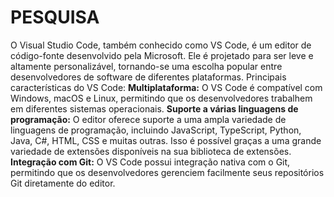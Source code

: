 # PESQUISA

O Visual Studio Code, também conhecido como VS Code, é um editor de código-fonte desenvolvido pela Microsoft. Ele é projetado para ser leve e altamente personalizável, tornando-se uma escolha popular entre desenvolvedores de software de diferentes plataformas.
Principais características do VS Code:
**Multiplataforma:** O VS Code é compatível com Windows, macOS e Linux, permitindo que os desenvolvedores trabalhem em diferentes sistemas operacionais.
**Suporte a várias linguagens de programação:** O editor oferece suporte a uma ampla variedade de linguagens de programação, incluindo JavaScript, TypeScript, Python, Java, C#, HTML, CSS e muitas outras. Isso é possível graças a uma grande variedade de extensões disponíveis na sua biblioteca de extensões.
**Integração com Git:** O VS Code possui integração nativa com o Git, permitindo que os desenvolvedores gerenciem facilmente seus repositórios Git diretamente do editor.
